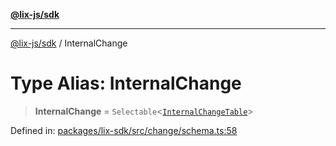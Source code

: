 [**@lix-js/sdk**](../README.md)

***

[@lix-js/sdk](../README.md) / InternalChange

# Type Alias: InternalChange

> **InternalChange** = `Selectable`\<[`InternalChangeTable`](InternalChangeTable.md)\>

Defined in: [packages/lix-sdk/src/change/schema.ts:58](https://github.com/opral/monorepo/blob/e71bdb871680205b7a92b34085dd7fe79344e0d0/packages/lix-sdk/src/change/schema.ts#L58)
